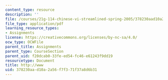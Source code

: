 ```yaml
---
content_type: resource
description: ''
file: /courses/21g-114-chinese-vi-streamlined-spring-2005/378230aad10a2a56f7f371f37a8d6b31_MIT21G_114S05_4_06j_1.pdf
file_type: application/pdf
learning_resource_types:
- Assignments
license: https://creativecommons.org/licenses/by-nc-sa/4.0/
ocw_type: OCWFile
parent_title: Assignments
parent_type: CourseSection
parent_uid: f20dcab0-33fe-ed54-fc46-e61243f9dd19
resourcetype: Document
title: http://www
uid: 378230aa-d10a-2a56-f7f3-71f37a8d6b31
---
```

